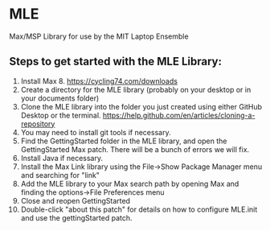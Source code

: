 # MLE
Max/MSP Library for use by the MIT Laptop Ensemble

## Steps to get started with the MLE Library:
1. Install Max 8. https://cycling74.com/downloads
2. Create a directory for the MLE library (probably on your desktop or in your documents folder)
3. Clone the MLE library into the folder you just created using either GitHub Desktop or the terminal. https://help.github.com/en/articles/cloning-a-repository
4. You may need to install git tools if necessary. 
5. Find the GettingStarted folder in the MLE library, and open the GettingStarted Max patch. There will be a bunch of errors we will fix.
6. Install Java if necessary.
7. Install the Max Link library using the File->Show Package Manager menu and searching for "link"
8. Add the MLE library to your Max search path by opening Max and finding the options->File Preferences menu
9. Close and reopen GettingStarted
9. Double-click "about this patch" for details on how to configure MLE.init and use the gettingStarted patch.
